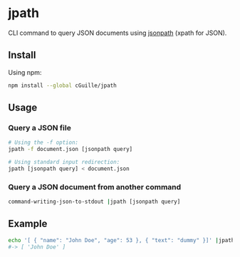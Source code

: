 # jpath

CLI command to query JSON documents using [jsonpath](http://goessner.net/articles/JsonPath) (xpath for JSON).

## Install

Using npm:

```bash
npm install --global cGuille/jpath
```

## Usage

### Query a JSON file

```bash
# Using the -f option:
jpath -f document.json [jsonpath query]

# Using standard input redirection:
jpath [jsonpath query] < document.json
```

### Query a JSON document from another command

```bash
command-writing-json-to-stdout |jpath [jsonpath query]
```

## Example

```bash
echo '[ { "name": "John Doe", "age": 53 }, { "text": "dummy" }]' |jpath '$..name'
#-> [ 'John Doe' ]
```
